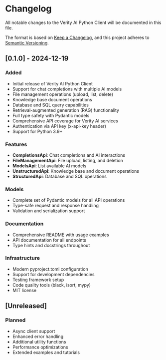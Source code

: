 # Changelog

All notable changes to the Verity AI Python Client will be documented in this file.

The format is based on [Keep a Changelog](https://keepachangelog.com/en/1.0.0/),
and this project adheres to [Semantic Versioning](https://semver.org/spec/v2.0.0.html).

## [0.1.0] - 2024-12-19

### Added
- Initial release of Verity AI Python Client
- Support for chat completions with multiple AI models
- File management operations (upload, list, delete)
- Knowledge base document operations
- Database and SQL query capabilities
- Retrieval-augmented generation (RAG) functionality
- Full type safety with Pydantic models
- Comprehensive API coverage for Verity AI services
- Authentication via API key (x-api-key header)
- Support for Python 3.9+

### Features
- **CompletionsApi**: Chat completions and AI interactions
- **FileManagementApi**: File upload, listing, and deletion
- **ModelsApi**: List available AI models
- **UnstructuredApi**: Knowledge base and document operations
- **StructuredApi**: Database and SQL operations

### Models
- Complete set of Pydantic models for all API operations
- Type-safe request and response handling
- Validation and serialization support

### Documentation
- Comprehensive README with usage examples
- API documentation for all endpoints
- Type hints and docstrings throughout

### Infrastructure
- Modern pyproject.toml configuration
- Support for development dependencies
- Testing framework setup
- Code quality tools (black, isort, mypy)
- MIT license

## [Unreleased]

### Planned
- Async client support
- Enhanced error handling
- Additional utility functions
- Performance optimizations
- Extended examples and tutorials 